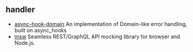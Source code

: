 ## handler

- [async-hook-domain](https://github.com/tapjs/async-hook-domain) An implementation of Domain-like error handling, built on async_hooks
- [msw](https://github.com/mswjs/msw) Seamless REST/GraphQL API mocking library for browser and Node.js.